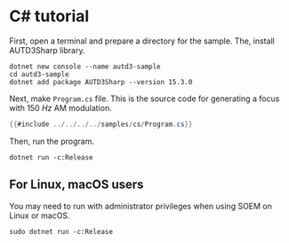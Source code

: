 # C# tutorial

First, open a terminal and prepare a directory for the sample.
The, install AUTD3Sharp library.

```shell
dotnet new console --name autd3-sample
cd autd3-sample
dotnet add package AUTD3Sharp --version 15.3.0
```

Next, make `Program.cs` file.
This is the source code for generating a focus with $\SI{150}{Hz}$ AM modulation. 

```csharp,filename=Program.cs
{{#include ../../../../samples/cs/Program.cs}}
```

Then, run the program.

```shell
dotnet run -c:Release
```

## For Linux, macOS users

You may need to run with administrator privileges when using SOEM on Linux or macOS.

```shell
sudo dotnet run -c:Release
```
